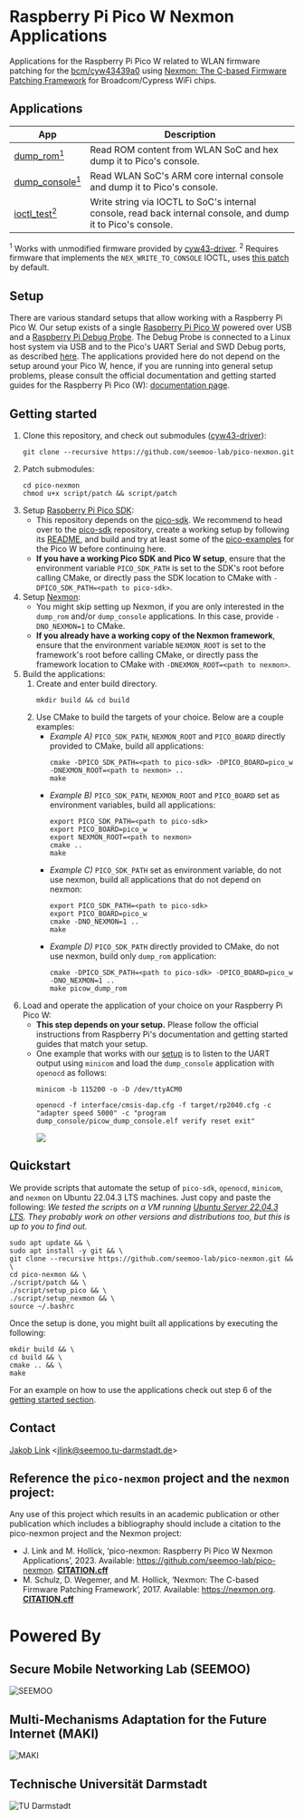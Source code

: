 # Raspberry Pi Pico W Nexmon Applications
Applications for the Raspberry Pi Pico W related to WLAN firmware patching for the [bcm/cyw43439a0](https://www.infineon.com/cms/en/product/wireless-connectivity/airoc-wi-fi-plus-bluetooth-combos/wi-fi-4-802.11n/cyw43439/) using [Nexmon: The C-based Firmware Patching Framework](https://github.com/seemoo-lab/nexmon) for Broadcom/Cypress WiFi chips.

## Applications

App|Description
---|---
[dump_rom<sup>1</sup>](dump_rom) | Read ROM content from WLAN SoC and hex dump it to Pico's console.
[dump_console<sup>1</sup>](dump_console) | Read WLAN SoC's ARM core internal console and dump it to Pico's console.
[ioctl_test<sup>2</sup>](ioctl_test) | Write string via IOCTL to SoC's internal console, read back internal console, and dump it to Pico's console.

<sup>1</sup> Works with unmodified firmware provided by [cyw43-driver](https://github.com/georgerobotics/cyw43-driver).
<sup>2</sup> Requires firmware that implements the `NEX_WRITE_TO_CONSOLE` IOCTL, uses [this patch](https://github.com/seemoo-lab/nexmon/tree/master/patches/bcm43439a0/7_95_49_2271bb6/nexmon) by default.

## Setup
There are various standard setups that allow working with a Raspberry Pi Pico W. Our setup exists of a single [Raspberry Pi Pico W](https://www.raspberrypi.com/documentation/microcontrollers/raspberry-pi-pico.html) powered over USB and a [Raspberry Pi Debug Probe](https://www.raspberrypi.com/documentation/microcontrollers/debug-probe.html). The Debug Probe is connected to a Linux host system via USB and to the Pico's UART Serial and SWD Debug ports, as described [here](https://www.raspberrypi.com/documentation/microcontrollers/debug-probe.html#getting-started). The applications provided here do not depend on the setup around your Pico W, hence, if you are running into general setup problems, please consult the official documentation and getting started guides for the Raspberry Pi Pico (W): [documentation page](https://www.raspberrypi.com/documentation/microcontrollers/).

## Getting started
1. Clone this repository, and check out submodules ([cyw43-driver](https://github.com/georgerobotics/cyw43-driver)):
    ```
    git clone --recursive https://github.com/seemoo-lab/pico-nexmon.git
    ```
2. Patch submodules:
    ```
    cd pico-nexmon
    chmod u+x script/patch && script/patch
    ```
3. Setup [Raspberry Pi Pico SDK](https://github.com/raspberrypi/pico-sdk):
    - This repository depends on the [pico-sdk](https://github.com/raspberrypi/pico-sdk). We recommend to head over to the [pico-sdk](https://github.com/raspberrypi/pico-sdk) repository, create a working setup by following its [README](https://github.com/raspberrypi/pico-sdk/blob/master/README.md), and build and try at least some of the [pico-examples](https://github.com/raspberrypi/pico-examples) for the Pico W before continuing here.
    - **If you have a working Pico SDK and Pico W setup**, ensure that the environment variable `PICO_SDK_PATH` is set to the SDK's root before calling CMake, or directly pass the SDK location to CMake with `-DPICO_SDK_PATH=<path to pico-sdk>`.
4. Setup [Nexmon](https://github.com/seemoo-lab/nexmon.git):
    - You might skip setting up Nexmon, if you are only interested in the `dump_rom` and/or `dump_console` applications. In this case, provide `-DNO_NEXMON=1` to CMake.
    - **If you already have a working copy of the Nexmon framework**, ensure that the environment variable `NEXMON_ROOT` is set to the framework's root before calling CMake, or directly pass the framework location to CMake with `-DNEXMON_ROOT=<path to nexmon>`.
5. Build the applications:
    1. Create and enter build directory.
        ```
        mkdir build && cd build
        ```
    2. Use CMake to build the targets of your choice. Below are a couple examples:
        - *Example A)* `PICO_SDK_PATH`, `NEXMON_ROOT` and `PICO_BOARD` directly provided to CMake, build all applications:
            ```
            cmake -DPICO_SDK_PATH=<path to pico-sdk> -DPICO_BOARD=pico_w -DNEXMON_ROOT=<path to nexmon> ..
            make
            ```
        - *Example B)* `PICO_SDK_PATH`, `NEXMON_ROOT` and `PICO_BOARD` set as environment variables, build all applications:
            ```
            export PICO_SDK_PATH=<path to pico-sdk>
            export PICO_BOARD=pico_w
            export NEXMON_ROOT=<path to nexmon>
            cmake ..
            make
            ```
        - *Example C)* `PICO_SDK_PATH` set as environment variable, do not use nexmon, build all applications that do not depend on nexmon:
            ```
            export PICO_SDK_PATH=<path to pico-sdk>
            export PICO_BOARD=pico_w
            cmake -DNO_NEXMON=1 ..
            make
            ```
        - *Example D)* `PICO_SDK_PATH` directly provided to CMake, do not use nexmon, build only `dump_rom` application:
            ```
            cmake -DPICO_SDK_PATH=<path to pico-sdk> -DPICO_BOARD=pico_w -DNO_NEXMON=1 ..
            make picow_dump_rom
            ```
6. Load and operate the application of your choice on your Raspberry Pi Pico W:
    - **This step depends on your setup.** Please follow the official instructions from Raspberry Pi's documentation and getting started guides that match your setup.
    - One example that works with our [setup](#setup) is to listen to the UART output using `minicom` and load the `dump_console` application with `openocd` as follows:
        ```
        minicom -b 115200 -o -D /dev/ttyACM0
        ```
        ```
        openocd -f interface/cmsis-dap.cfg -f target/rp2040.cfg -c "adapter speed 5000" -c "program dump_console/picow_dump_console.elf verify reset exit"
        ```
        ![](gfx/dump_console_example.gif)

## Quickstart
We provide scripts that automate the setup of `pico-sdk`, `openocd`, `minicom`, and `nexmon` on Ubuntu 22.04.3 LTS machines. Just copy and paste the following:
*We tested the scripts on a VM running [Ubuntu Server 22.04.3 LTS](https://releases.ubuntu.com/22.04.3/ubuntu-22.04.3-live-server-amd64.iso). They probably work on other versions and distributions too, but this is up to you to find out.*
```
sudo apt update && \
sudo apt install -y git && \
git clone --recursive https://github.com/seemoo-lab/pico-nexmon.git && \
cd pico-nexmon && \
./script/patch && \
./script/setup_pico && \
./script/setup_nexmon && \
source ~/.bashrc
```
Once the setup is done, you might built all applications by executing the following:
```
mkdir build && \
cd build && \
cmake .. && \
make
```
For an example on how to use the applications check out step 6 of the [getting started section](#getting-started).

## Contact
[Jakob Link](https://www.seemoo.tu-darmstadt.de/team/jlink/) <<jlink@seemoo.tu-darmstadt.de>>

## Reference the `pico-nexmon` project and the `nexmon` project:
Any use of this project which results in an academic publication or other publication which includes a bibliography should include a citation to the pico-nexmon project and the Nexmon project:
- J. Link and M. Hollick, ‘pico-nexmon: Raspberry Pi Pico W Nexmon Applications’, 2023. Available: https://github.com/seemoo-lab/pico-nexmon.
    [**CITATION.cff**](CITATION.cff)
- M. Schulz, D. Wegemer, and M. Hollick, ‘Nexmon: The C-based Firmware Patching Framework’, 2017. Available: https://nexmon.org.
    [**CITATION.cff**](https://github.com/seemoo-lab/nexmon/blob/master/CITATION.cff)

# Powered By
## Secure Mobile Networking Lab (SEEMOO)
![SEEMOO](gfx/logo_seemoo.png)
## Multi-Mechanisms Adaptation for the Future Internet (MAKI)
![MAKI](gfx/logo_maki.png)
## Technische Universität Darmstadt
![TU Darmstadt](gfx/logo_tud.png)



